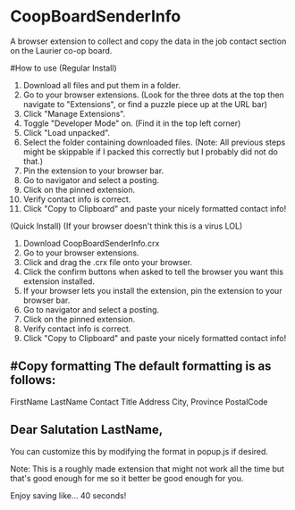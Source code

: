 # CoopBoardSenderInfo
 A browser extension to collect and copy the data in the job contact section on the Laurier co-op board.

#How to use
 (Regular Install)
 1. Download all files and put them in a folder.
 2. Go to your browser extensions. (Look for the three dots at the top then navigate to "Extensions", or find a puzzle piece up at the URL bar)
 3. Click "Manage Extensions".
 4. Toggle "Developer Mode" on. (Find it in the top left corner)
 5. Click "Load unpacked".
 6. Select the folder containing downloaded files.
  (Note: All previous steps might be skippable if I packed this correctly but I probably did not do that.)
 7. Pin the extension to your browser bar.
 8. Go to navigator and select a posting.
 9. Click on the pinned extension.
 10. Verify contact info is correct.
 11. Click "Copy to Clipboard" and paste your nicely formatted contact info!

 (Quick Install) (If your browser doesn't think this is a virus LOL)
 1. Download CoopBoardSenderInfo.crx
 2. Go to your browser extensions.
 3. Click and drag the .crx file onto your browser.
 4. Click the confirm buttons when asked to tell the browser you want this extension installed.
 5. If your browser lets you install the extension, pin the extension to your browser bar.
 6. Go to navigator and select a posting.
 7. Click on the pinned extension.
 8. Verify contact info is correct.
 9. Click "Copy to Clipboard" and paste your nicely formatted contact info!

#Copy formatting
 The default formatting is as follows:
 ----------------------------
 FirstName LastName
 Contact Title
 Address
 City, Province PostalCode

 Dear Salutation LastName,
 ----------------------------
 You can customize this by modifying the format in popup.js if desired.

 Note: This is a roughly made extension that might not work all the time but that's good enough for me so it better be good enough for you.

 Enjoy saving like... 40 seconds!